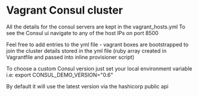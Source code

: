 # Vagrant Consul cluster

All the details for the consul servers are kept in the vagrant_hosts.yml
To see the Consul ui navigate to any of the host IPs on port 8500

Feel free to add entries to the yml file - vagrant boxes are bootstrapped to join the cluster details stored in the yml file (ruby array created in Vagrantfile and passed into inline provisioner script)

To choose a custom Consul version just set your local environment variable i.e:
export CONSUL_DEMO_VERSION="0.6"

By default it will use the latest version via the hashicorp public api
